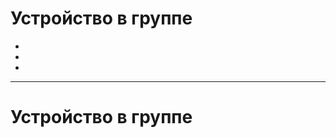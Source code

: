 #                                          **Устройство в группе**
* 
* 
* 
---
# **Устройство в группе**
